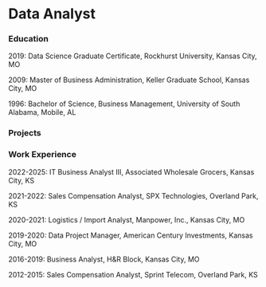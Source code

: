 # Data Analyst

### Education
2019: Data Science Graduate Certificate, Rockhurst University, Kansas City, MO

2009: Master of Business Administration, Keller Graduate School, Kansas City, MO

1996: Bachelor of Science, Business Management, University of South Alabama, Mobile, AL

### Projects



### Work Experience
2022-2025: IT Business Analyst III, Associated Wholesale Grocers, Kansas City, KS 

2021-2022: Sales Compensation Analyst, SPX Technologies, Overland Park, KS

2020-2021: Logistics / Import Analyst, Manpower, Inc., Kansas City, MO 

2019-2020: Data Project Manager, American Century Investments, Kansas City, MO 

2016-2019: Business Analyst, H&R Block, Kansas City, MO 

2012-2015: Sales Compensation Analyst, Sprint Telecom, Overland Park, KS 
